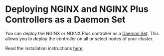 # Deploying NGINX and NGINX Plus Controllers as a Daemon Set

You can deploy the NGINX or NGINX Plus controller as a [Daemon Set](https://kubernetes.io/docs/admin/daemons/). This
allows you to deploy the controller on all or select nodes of your cluster.

Read the installation instructions
[here](https://docs.nginx.com/nginx-ingress-controller/installation/installation-with-manifests/).
